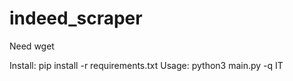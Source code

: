 # indeed_scraper

Need wget

Install:
  pip install -r requirements.txt
Usage:
  python3 main.py -q IT
